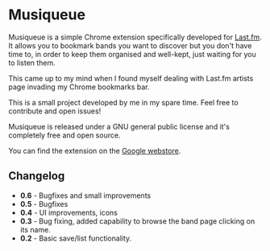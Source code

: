 Musiqueue
=========

Musiqueue is a simple Chrome extension specifically developed for [Last.fm](http://last.fm/). It allows you to bookmark bands you want to discover but you don't have time to, in order to keep them organised and well-kept, just waiting for you to listen them.

This came up to my mind when I found myself dealing with Last.fm artists page invading my Chrome bookmarks bar.  

This is a small project developed by me in my spare time. Feel free to contribute and open issues!

Musiqueue is released under a GNU general public license and it's completely free and open source.

You can find the extension on the [Google webstore](https://chrome.google.com/webstore/detail/musiqueue/cehdihdnjoipjbopomjlaamdbhineicl).

Changelog
---

* **0.6** - Bugfixes and small improvements
* **0.5** - Bugfixes
* **0.4** - UI improvements, icons
* **0.3** - Bug fixing, added capability to browse the band page clicking on its name. 
* **0.2** - Basic save/list functionality. 

